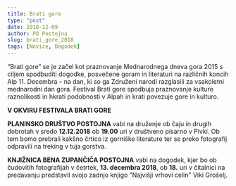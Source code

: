 ```yaml
---
title: Brati gore
type: "post"
date: 2018-12-09
author: PD Postojna
slug: brati_gore_2018
tags: [Novice, Dogodek]
---
```


“Brati gore” se je začel kot praznovanje Mednarodnega dneva gora 2015 s ciljem spodbuditi dogodke, posvečene goram in literaturi na različnih koncih Alp 11. Decembra – na dan, ki so ga Združeni narodi razglasili za vsakoletni mednarodni dan gora. <!--more--> Festival Brati gore spodbuja praznovanje kulture raznolikosti in hkrati podobnosti v Alpah in krati povezuje gore in kulturo.


**V OKVIRU FESTIVALA BRATI GORE**

**PLANINSKO DRUŠTVO POSTOJNA** vabi na druženje ob čaju in drugih dobrotah v sredo **12.12.2018** ob **19.00** uri v društveno pisarno v Pivki. Ob tem bomo prebrali kakšno črtico iz gorniške literature ter se preko fotografij odpravili na treking v tuja gorstva.

**KNJIŽNICA BENA ZUPANČIČA POSTOJNA** vabi na dogodek, kjer bo ob čudovitih fotografijah v četrtek, **13. decembra 2018**, ob **18.** uri v čitalnici na predavanju predstavil svojo zadnjo knjigo "Najvišji vrhovi celin" Viki Grošelj.

